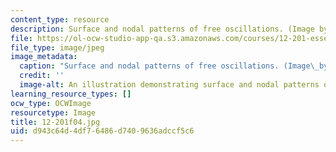 ```yaml
---
content_type: resource
description: Surface and nodal patterns of free oscillations. (Image by MIT OCW.)
file: https://ol-ocw-studio-app-qa.s3.amazonaws.com/courses/12-201-essentials-of-geophysics-fall-2004/d943c64d4df76486d7409636adccf5c6_12-201f04.jpg
file_type: image/jpeg
image_metadata:
  caption: "Surface and nodal patterns of free oscillations. (Image\_by MIT OpenCourseWare.)"
  credit: ''
  image-alt: An illustration demonstrating surface and nodal patterns of free oscillations.
learning_resource_types: []
ocw_type: OCWImage
resourcetype: Image
title: 12-201f04.jpg
uid: d943c64d-4df7-6486-d740-9636adccf5c6
---
```

